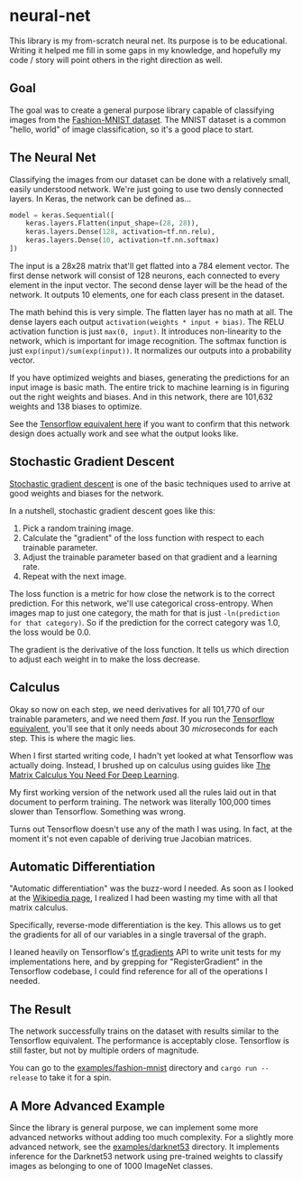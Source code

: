 # neural-net

This library is my from-scratch neural net. Its purpose is to be educational. Writing it helped me fill in some gaps in my knowledge, and hopefully my code / story will point others in the right direction as well.

## Goal

The goal was to create a general purpose library capable of classifying images from the [Fashion-MNIST dataset](https://github.com/zalandoresearch/fashion-mnist). The MNIST dataset is a common "hello, world" of image classification, so it's a good place to start.

## The Neural Net

Classifying the images from our dataset can be done with a relatively small, easily understood network. We're just going to use two densly connected layers. In Keras, the network can be defined as...

```python
model = keras.Sequential([
    keras.layers.Flatten(input_shape=(28, 28)),
    keras.layers.Dense(128, activation=tf.nn.relu),
    keras.layers.Dense(10, activation=tf.nn.softmax)
])
```

The input is a 28x28 matrix that'll get flatted into a 784 element vector. The first dense network will consist of 128 neurons, each connected to every element in the input vector. The second dense layer will be the head of the network. It outputs 10 elements, one for each class present in the dataset.

The math behind this is very simple. The flatten layer has no math at all. The dense layers each output `activation(weights * input + bias)`. The RELU activation function is just `max(0, input)`. It introduces non-linearity to the network, which is important for image recognition. The softmax function is just `exp(input)/sum(exp(input))`. It normalizes our outputs into a probability vector.

If you have optimized weights and biases, generating the predictions for an input image is basic math. The entire trick to machine learning is in figuring out the right weights and biases. And in this network, there are 101,632 weights and 138 biases to optimize.

See the [Tensorflow equivalent here](examples/fashion-mnist/tensorflow-equivalent.py) if you want to confirm that this network design does actually work and see what the output looks like.

## Stochastic Gradient Descent

[Stochastic gradient descent](https://en.wikipedia.org/wiki/Stochastic_gradient_descent) is one of the basic techniques used to arrive at good weights and biases for the network.

In a nutshell, stochastic gradient descent goes like this:

1. Pick a random training image.
2. Calculate the "gradient" of the loss function with respect to each trainable parameter.
3. Adjust the trainable parameter based on that gradient and a learning rate.
4. Repeat with the next image.

The loss function is a metric for how close the network is to the correct prediction. For this network, we'll use categorical cross-entropy. When images map to just one category, the math for that is just `-ln(prediction for that category)`. So if the prediction for the correct category was 1.0, the loss would be 0.0.

The gradient is the derivative of the loss function. It tells us which direction to adjust each weight in to make the loss decrease.

## Calculus

Okay so now on each step, we need derivatives for all 101,770 of our trainable parameters, and we need them *fast*. If you run the [Tensorflow equivalent](examples/fashion-mnist/tensorflow-equivalent.py), you'll see that it only needs about 30 *micro*seconds for each step. This is where the magic lies.

When I first started writing code, I hadn't yet looked at what Tensorflow was actually doing. Instead, I brushed up on calculus using guides like [The Matrix Calculus You Need For Deep Learning](https://explained.ai/matrix-calculus/).

My first working version of the network used all the rules laid out in that document to perform training. The network was literally 100,000 times slower than Tensorflow. Something was wrong.

Turns out Tensorflow doesn't use any of the math I was using. In fact, at the moment it's not even capable of deriving true Jacobian matrices.

## Automatic Differentiation

"Automatic differentiation" was the buzz-word I needed. As soon as I looked at the [Wikipedia page](https://en.wikipedia.org/wiki/Automatic_differentiation), I realized I had been wasting my time with all that matrix calculus.

Specifically, reverse-mode differentiation is the key. This allows us to get the gradients for all of our variables in a single traversal of the graph.

I leaned heavily on Tensorflow's [tf.gradients](https://www.tensorflow.org/api_docs/python/tf/gradients) API to write unit tests for my implementations here, and by grepping for "RegisterGradient" in the Tensorflow codebase, I could find reference for all of the operations I needed.

## The Result

The network successfully trains on the dataset with results similar to the Tensorflow equivalent. The performance is acceptably close. Tensorflow is still faster, but not by multiple orders of magnitude.

You can go to the [examples/fashion-mnist](examples/fashion-mnist) directory and `cargo run --release` to take it for a spin.

## A More Advanced Example

Since the library is general purpose, we can implement some more advanced networks without adding too much complexity. For a slightly more advanced network, see the [examples/darknet53](examples/darknet53) directory. It implements inference for the Darknet53 network using pre-trained weights to classify images as belonging to one of 1000 ImageNet classes.
